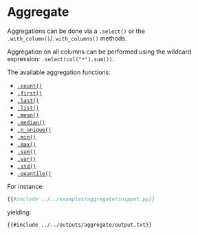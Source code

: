 # Aggregate

Aggregations can be done via a `.select()` or the `.with_column()`/`.with_columns()`
methods.

Aggregation on all columns can be performed using the wildcard expression:
`.select(col("*").sum())`.

The available aggregation functions:

- [`.count()`](POLARS_PY_REF_GUIDE/lazy/index.html#polars.lazy.Expr.count)
- [`.first()`](POLARS_PY_REF_GUIDE/lazy/index.html#polars.lazy.Expr.first)
- [`.last()`](POLARS_PY_REF_GUIDE/lazy/index.html#polars.lazy.Expr.last)
- [`.list()`](POLARS_PY_REF_GUIDE/lazy/index.html#polars.lazy.Expr.list)
- [`.mean()`](POLARS_PY_REF_GUIDE/lazy/index.html#polars.lazy.Expr.mean)
- [`.median()`](POLARS_PY_REF_GUIDE/lazy/index.html#polars.lazy.Expr.median)
- [`.n_unique()`](POLARS_PY_REF_GUIDE/lazy/index.html#polars.lazy.Expr.n_unique)
- [`.min()`](POLARS_PY_REF_GUIDE/lazy/index.html#polars.lazy.Expr.min)
- [`.max()`](POLARS_PY_REF_GUIDE/lazy/index.html#polars.lazy.Expr.max)
- [`.sum()`](POLARS_PY_REF_GUIDE/lazy/index.html#polars.lazy.Expr.sum)
- [`.var()`](POLARS_PY_REF_GUIDE/lazy/index.html#polars.lazy.Expr.var)
- [`.std()`](POLARS_PY_REF_GUIDE/lazy/lazy/index.html#polars.lazy.Expr.std)
- [`.quantile()`](POLARS_PY_REF_GUIDE/lazy/index.html#polars.lazy.LazyFrame.quantile)

For instance:

```python
{{#include ../../examples/aggregate/snippet.py}}
```

yielding:

```text
{{#include ../../outputs/aggregate/output.txt}}
```
